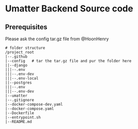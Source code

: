 # Umatter Backend Source code


## Prerequisites

Please ask the config tar.gz file from @HoonHenry

```shell
# folder structure
/project_root
|--.github
|--config   # tar the tar.gz file and pur the folder here
||--django
|||--.env
|||--.env-dev
|||--.env-local
||--postgres
|||--.env
|||--.env-dev
|--umatter
|--.gitignore
|--docker-compose-dev.yaml
|--docker-compose.yaml
|--Dockerfile
|--entrypoint.sh
|--README.md
```
